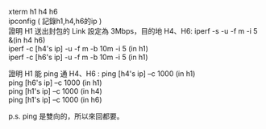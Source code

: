 xterm h1 h4 h6  
ipconfig ( 記錄h1,h4,h6的ip )  
證明 H1 送出封包的 Link 設定為 3Mbps，目的地 H4、H6:
iperf -s -u -f m -i 5 &(in h4 h6)  
iperf -c [h4's ip] -u -f m -b 10m -i 5 (in h1)  
iperf -c [h6's ip] -u -f m -b 10m -i 5 (in h1)  
  
證明 H1 能 ping 通 H4、H6 :
ping [h4's ip] –c 1000 (in h1)  
ping [h6's ip] –c 1000 (in h1)  
ping [h1's ip] –c 1000 (in h4)  
ping [h1's ip] –c 1000 (in h6)  

p.s. 
  ping 是雙向的，所以來回都要。
